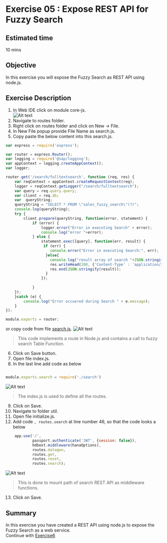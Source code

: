 Exercise 05 : Expose REST API for Fuzzy Search
===============
## Estimated time

10 mins

## Objective
In this exercise you will expose the Fuzzy Search as REST API using node.js.

## Exercise Description
1. In Web IDE click on module core-js.  
![Alt text](./images/core-js.jpg "core-js")
2. Navigate to routes folder.
3. Right click on routes folder and click on New -> File.
4. In New File popup provide File Name as search.js.
5. Copy paste the below content into this search.js.

```js
var express = require('express');

var router = express.Router();
var logging = require('@sap/logging');
var appContext = logging.createAppContext();
var logger;

router.get('/search/fulltextsearch', function (req, res) {
    var reqContext = appContext.createRequestContext(req);
    logger = reqContext.getLogger("/search/fulltextsearch");
    var query = req.query.query;
    var client = req.db;
    var  queryString;
	queryString = "SELECT * FROM \"sales_fuzzy_search\"(?)";
	console.log(queryString);
	try {
		client.prepare(queryString, function(error, statement) {
			if (error) {
				logger.error("Error in executing Search" + error);
				console.log("error "+error);
			} else {
				statement.exec([query], function(err, result) {
				 if (err) {
    			    console.error("Error in executing Search:", err);
    			  }else{
                	console.log("result array of search "+JSON.stringify(result));
                	res.writeHead(200, {'Content-Type' : 'application/json'});
                	res.end(JSON.stringify(result));
    			  }
				});
                
            }
    });
	}catch (e) {
		console.log("Error occuered during Search " + e.message);
	}
});

module.exports = router;

```
or copy code from file [search.js](./code/search.js).
![Alt text](./images/Search_Service.jpg "Search Service") 
> This code implements a route in Node.js and contains a call to fuzzy search Table Function.
6. Click on Save button.
7. Open file index.js.
8. In the last line add code as below
```js

module.exports.search = require('./search')

```
![Alt text](./images/Update-Indexjs.jpg "Update Index JS") 
> The index.js is used to define all the routes.
9. Click on Save.    
10. Navigate to folder util.
11. Open file initialize.js.
12. Add code `, routes.search` at line number 46,  so that the code looks a below

```js
	app.use('/',
		    passport.authenticate('JWT', {session: false}),
		    hdbext.middleware(hanaOptions),
		    routes.datagen,
		    routes.get,
		    routes.reset,
		    routes.search);
```
![Alt text](./images/Update-Initializejs.jpg "Update Initialize JS") 
> This is done to mount path of search REST API as middleware functions.
13. Click on Save.

## Summary
In this exercise you have created a REST API using node.js to expose the Fuzzy Search as a web service.
<br>
Continue with [Exercise6](../exercise06/README.md)
